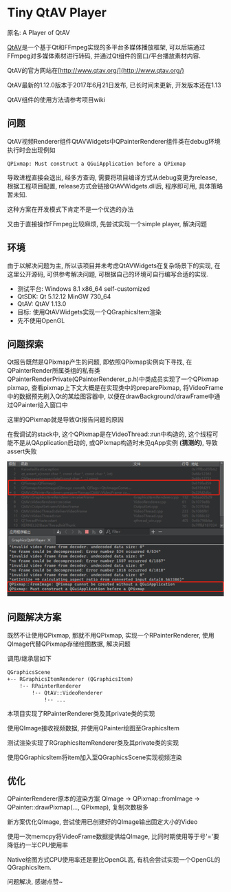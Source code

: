 # Tiny QtAV Player

原名: A Player of QtAV

[QtAV](https://github.com/wang-bin/QtAV)是一个基于Qt和FFmpeg实现的多平台多媒体播放框架, 可以后端通过FFmpeg对多媒体素材进行转码, 并通过Qt组件的窗口/平台播放素材内容. 

QtAV的官方网站在[http://www.qtav.org/](http://www.qtav.org/)

QtAV最新的1.12.0版本于2017年6月21日发布, 已长时间未更新, 开发版本还在1.13

QtAV组件的使用方法请参考项目wiki

## 问题

QtAV视频Renderer组件QtAVWidgets中QPainterRenderer组件类在debug环境执行时会出现例如

``` text
QPixmap: Must construct a QGuiApplication before a QPixmap
```

导致进程直接会退出, 经多方查询, 需要将项目编译方式从debug变更为release, 根据工程项目配置, release方式会链接QtAVWidgets.dll后, 程序即可用, 具体策略暂未知.

这种方案在开发模式下肯定不是一个优选的办法

又由于直接操作FFmpeg比较麻烦, 先尝试实现一个simple player, 解决问题

## 环境

由于以解决问题为主, 所以该项目并未考虑QtAVWidgets在复杂场景下的实现, 在这里公开源码, 可供参考解决问题, 可根据自己的环境可自行编写合适的实现.

* 测试平台: Windows 8.1 x86_64  self-customized
* QtSDK: Qt 5.12.12 MinGW 730_64
* QtAV: QtAV 1.13.0
* 目标: 使用QtAVWidgets实现一个QGraphicsItem渲染
* 先不使用OpenGL

## 问题探索

Qt报告既然是QPixmap产生的问题, 即依照QPixmap实例向下寻找, 在QPainterRender所属类组的私有类QPainterRenderPrivate(QPainterRenderer_p.h)中类成员实现了一个QPixmap pixmap, 查看pixmap上下文大概是在实现类中的preparePixmap, 将VideoFrame中的数据预先刷入Qt的某绘图容器中, 以便在drawBackground/drawFrame中通过QPainter绘入窗口中

这里的QPixmap就是导致Qt报告问题的原因

在我调试的stack中, 这个QPixmap是在VideoThread::run中构造的, 这个线程可能不是从QApplication启动的, 或QPixmap构造时未见qApp实例 **(猜测的)**, 导致assert失败

![image-20220815002233197](data\github\image-20220815002233197.png) 

## 问题解决方案

既然不让使用QPixmap, 那就不用QPixmap, 实现一个RPainterRenderer, 使用QImage代替QPixmap存储绘图数据, 解决问题

调用/继承层如下

```text
QGraphicsScene
+-- RGraphicsItemRenderer (QGraphicsItem)
    !-- RPainterRenderer
        !-- QtAV::VideoRenderer
            !-- ...
```

本项目实现了RPainterRenderer类及其private类的实现

使用QImage接收视频数据, 并使用QPainter绘图至GraphicsItem

测试渲染实现了RGraphicsItemRenderer类及其private类的实现

使用QGraphicsItem将item加入至QGraphicsScene实现视频渲染

## 优化

QPainterRenderer原本的渲染方案 QImage -> QPixmap::fromImage -> QPainter::drawPixmap(..., QPixmap), 复制次数极多

新方案优化QImage, 尝试使用已创建好的QImage输出固定大小的Video

使用一次memcpy将VideoFrame数据提供给QImage, 比同时期使用等于号'='要降低约一半CPU使用率

Native绘图方式CPU使用率还是要比OpenGL高, 有机会尝试实现一个OpenGL的QGraphicsItem.

问题解决, 感谢点赞~
